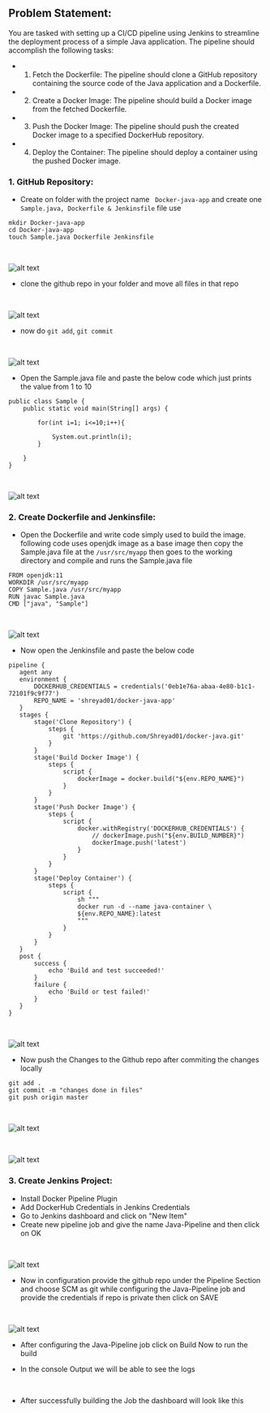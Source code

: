 ## Problem Statement:
You are tasked with setting up a CI/CD pipeline using Jenkins to streamline the deployment process of a simple Java application. The pipeline should accomplish the following tasks:

+ 1. Fetch the Dockerfile: The pipeline should clone a GitHub repository containing the source code of the Java application and a Dockerfile.
+ 2. Create a Docker Image: The pipeline should build a Docker image from the fetched Dockerfile.
+ 3. Push the Docker Image: The pipeline should push the created Docker image to a specified DockerHub repository.
+ 4. Deploy the Container: The pipeline should deploy a container using the pushed Docker image.

### 1. GitHub Repository:
+ Create on folder with the project name ` Docker-java-app` and create one `Sample.java, Dockerfile & Jenkinsfile` file use

```
mkdir Docker-java-app
cd Docker-java-app
touch Sample.java Dockerfile Jenkinsfile
```

<br>

![alt text](images/image.png)

+ clone the github repo in your folder and move all files in that repo
 
 <br>

 ![alt text](images/image-1.png)

+ now do `git add`, `git commit`

<br>

![alt text](images/image-2.png)

+ Open the Sample.java file and paste the below code which just prints the value from 1 to 10

```
public class Sample {
    public static void main(String[] args) {

        for(int i=1; i<=10;i++){

            System.out.println(i);
        }

    }
}
```

<br>

![alt text](images/image-4.png)

### 2. Create Dockerfile and Jenkinsfile:

 + Open the Dockerfile and write code simply used to build the image. following code uses openjdk image as a base image then copy the Sample.java file at the `/usr/src/myapp` then goes to the working directory and compile and runs the Sample.java file

```
FROM openjdk:11
WORKDIR /usr/src/myapp
COPY Sample.java /usr/src/myapp
RUN javac Sample.java
CMD ["java", "Sample"]

```

 <br>

 ![alt text](images/image-3.png)

 + Now open the Jenkinsfile and paste the below code

 ```
 pipeline {
    agent any
    environment {
        DOCKERHUB_CREDENTIALS = credentials('0eb1e76a-abaa-4e80-b1c1-72101f9c9f77')
        REPO_NAME = 'shreyad01/docker-java-app'
    }
    stages {
        stage('Clone Repository') {
            steps {
                git 'https://github.com/Shreyad01/docker-java.git'
            }
        }
        stage('Build Docker Image') {
            steps {
                script {
                    dockerImage = docker.build("${env.REPO_NAME}")
                }
            }
        }
        stage('Push Docker Image') {
            steps {
                script {
                    docker.withRegistry('DOCKERHUB_CREDENTIALS') {
                        // dockerImage.push("${env.BUILD_NUMBER}")
                        dockerImage.push('latest')
                    }
                }
            }
        }
        stage('Deploy Container') {
            steps {
                script {
                    sh """
                    docker run -d --name java-container \
                    ${env.REPO_NAME}:latest
                    """
                }
            }
        }
    }
    post {
        success {
            echo 'Build and test succeeded!'
        }
        failure {
            echo 'Build or test failed!'
        }
    }
}
```
<br>

![alt text](images/image-5.png)

+ Now push the Changes to the Github repo after commiting the changes locally
```
git add .
git commit -m "changes done in files"
git push origin master
```
<br>

![alt text](images/image-6.png)

<br>

![alt text](images/image-7.png)

### 3. Create Jenkins Project:

+ Install Docker Pipeline Plugin
+ Add DockerHub Credentials in Jenkins Credentials
+ Go to Jenkins dashboard and click on "New Item"
+ Create new pipeline job and give the name Java-Pipeline and then click on OK
<br>

![alt text](images/image-8.png)

+ Now in configuration provide the github repo under the Pipeline Section and choose SCM as git while configuring the Java-Pipeline job and provide the credentials if repo is private then click on SAVE 

<br>

![alt text](images/image-9.png)

+ After configuring the Java-Pipeline job click on Build Now to run the build

+ In the console Output we will be able to see the logs

<br>



+ After successfully building the Job the dashboard will look like this

<br>


